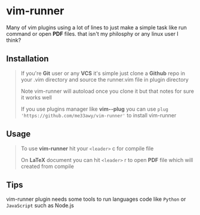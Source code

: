 # vim-runner
Many of vim plugins using a lot of lines to just make a simple task like run command or open **PDF** files. that isn't my philosphy or any linux user I think? 

## Installation
> If you're **Git** user or any **VCS** it's simple just clone a **Github** repo in your .vim directory and source the runner.vim file in plugin directory
>
>Note vim-runner will autoload once you clone it but that notes for sure it works well
>
>If you use plugins manager like **vim--plug** you can use `plug 'https://github.com/me33awy/vim-runner'` to install vim-runner
## Usage

> To use **vim-runner** hit your `<leader>` c for compile file
>
> On **LaTeX** document you can hit `<leader>` r to open **PDF** file which will created from compile

## Tips
vim-runner plugin needs some tools to run languages code like `Python` or `JavaScript` such as Node.js

